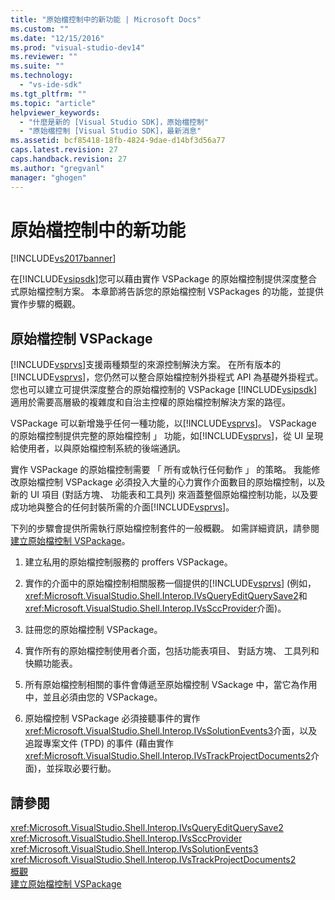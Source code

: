 ```yaml
---
title: "原始檔控制中的新功能 | Microsoft Docs"
ms.custom: ""
ms.date: "12/15/2016"
ms.prod: "visual-studio-dev14"
ms.reviewer: ""
ms.suite: ""
ms.technology: 
  - "vs-ide-sdk"
ms.tgt_pltfrm: ""
ms.topic: "article"
helpviewer_keywords: 
  - "什麼是新的 [Visual Studio SDK]，原始檔控制"
  - "原始檔控制 [Visual Studio SDK]，最新消息"
ms.assetid: bcf85418-18fb-4824-9dae-d14bf3d56a77
caps.latest.revision: 27
caps.handback.revision: 27
ms.author: "gregvanl"
manager: "ghogen"
---
```

# 原始檔控制中的新功能
[!INCLUDE[vs2017banner](../../code-quality/includes/vs2017banner.md)]

在[!INCLUDE[vsipsdk](../../extensibility/includes/vsipsdk_md.md)]您可以藉由實作 VSPackage 的原始檔控制提供深度整合式原始檔控制方案。  本章節將告訴您的原始檔控制 VSPackages 的功能，並提供實作步驟的概觀。  
  
## 原始檔控制 VSPackage  
 [!INCLUDE[vsprvs](../../code-quality/includes/vsprvs_md.md)]支援兩種類型的來源控制解決方案。  在所有版本的[!INCLUDE[vsprvs](../../code-quality/includes/vsprvs_md.md)]，您仍然可以整合原始檔控制外掛程式 API 為基礎外掛程式。  您也可以建立可提供深度整合的原始檔控制的 VSPackage [!INCLUDE[vsipsdk](../../extensibility/includes/vsipsdk_md.md)]適用於需要高層級的複雜度和自治主控權的原始檔控制解決方案的路徑。  
  
 VSPackage 可以新增幾乎任何一種功能，以[!INCLUDE[vsprvs](../../code-quality/includes/vsprvs_md.md)]。  VSPackage 的原始檔控制提供完整的原始檔控制 」 功能，如[!INCLUDE[vsprvs](../../code-quality/includes/vsprvs_md.md)]，從 UI 呈現給使用者，以與原始檔控制系統的後端通訊。  
  
 實作 VSPackage 的原始檔控制需要 「 所有或執行任何動作 」 的策略。  我能修改原始檔控制 VSPackage 必須投入大量的心力實作介面數目的原始檔控制，以及新的 UI 項目 \(對話方塊、 功能表和工具列\) 來涵蓋整個原始檔控制功能，以及要成功地與整合的任何封裝所需的介面[!INCLUDE[vsprvs](../../code-quality/includes/vsprvs_md.md)]。  
  
 下列的步驟會提供所需執行原始檔控制套件的一般概觀。  如需詳細資訊，請參閱 [建立原始檔控制 VSPackage](../../extensibility/internals/creating-a-source-control-vspackage.md)。  
  
1.  建立私用的原始檔控制服務的 proffers VSPackage。  
  
2.  實作的介面中的原始檔控制相關服務一個提供的[!INCLUDE[vsprvs](../../code-quality/includes/vsprvs_md.md)] \(例如， <xref:Microsoft.VisualStudio.Shell.Interop.IVsQueryEditQuerySave2>和<xref:Microsoft.VisualStudio.Shell.Interop.IVsSccProvider>介面\)。  
  
3.  註冊您的原始檔控制 VSPackage。  
  
4.  實作所有的原始檔控制使用者介面，包括功能表項目、 對話方塊、 工具列和快顯功能表。  
  
5.  所有原始檔控制相關的事件會傳遞至原始檔控制 VSackage 中，當它為作用中，並且必須由您的 VSPackage。  
  
6.  原始檔控制 VSPackage 必須接聽事件的實作<xref:Microsoft.VisualStudio.Shell.Interop.IVsSolutionEvents3>介面，以及追蹤專案文件 \(TPD\) 的事件 \(藉由實作<xref:Microsoft.VisualStudio.Shell.Interop.IVsTrackProjectDocuments2>介面\)，並採取必要行動。  
  
## 請參閱  
 <xref:Microsoft.VisualStudio.Shell.Interop.IVsQueryEditQuerySave2>   
 <xref:Microsoft.VisualStudio.Shell.Interop.IVsSccProvider>   
 <xref:Microsoft.VisualStudio.Shell.Interop.IVsSolutionEvents3>   
 <xref:Microsoft.VisualStudio.Shell.Interop.IVsTrackProjectDocuments2>   
 [概觀](../../extensibility/internals/source-control-integration-overview.md)   
 [建立原始檔控制 VSPackage](../../extensibility/internals/creating-a-source-control-vspackage.md)